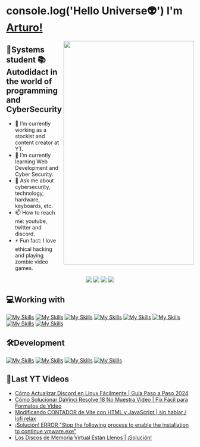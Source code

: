 # console.log('Hello Universe👽') I'm [Arturo!][yt]

<!-- [<img src="https://media.tenor.com/YhsYQkC5OqIAAAAd/synth-synthwave.gif" width="1050" height="50" />][yt] -->

<!-- [<img align="right" src="https://tenor.com/view/r1-gif-21033299.gif?raw=true" width="350" height="600" />][yt] -->
[<img align="right" src="https://media.tenor.com/KqUJmhvlZ5kAAAAd/vaporwave-aesthetic.gif?raw=true" width="350" height="600" />][yt]

## 💙Systems student 📚Autodidact in the world of programming and CyberSecurity

- 🔭 I’m currently working as a stockist and content creator at YT.
- 🌱 I’m currently learning Web Development and Cyber Security.
- 💬 Ask me about cybersecurity, technology, hardware, keyboards, etc.
- 📫 How to reach me: youtube, twitter and discord.
- ⚡ Fun fact: I love ethical hacking and playing zombie video games.<br>

<div align="center">
  <p align="center">
  <div> 
    <a href="https://discord.gg/FTE9EA6a" target="_blank"><img src="https://img.shields.io/badge/Discord-7289DA?style=for-the-badge&logo=discord&logoColor=white" target="_blank"></a> 
    <a href="https://www.linkedin.com/in/arturo-cr/" target="_blank"><img src="https://img.shields.io/badge/-LinkedIn-%230077B5?style=for-the-badge&logo=linkedin&logoColor=white" target="_blank"></a> 
    <a href="https://instagram.com/iarrturro" target="_blank"><img src="https://img.shields.io/badge/-Instagram-%23E4405F?style=for-the-badge&logo=instagram&logoColor=white" target="_blank"></a>
    <a href="https://www.youtube.com/tutospixel" target="_blank"><img src="https://img.shields.io/badge/YouTube-FF0000?style=for-the-badge&logo=youtube&logoColor=white" target="_blank"></a>
  </div>
  </p>
</div>

## 💻Working with

[![My Skills](https://skillicons.dev/icons?i=js)](https://devdocs.io/javascript/)
[![My Skills](https://skillicons.dev/icons?i=html)](https://devdocs.io/html/)
[![My Skills](https://skillicons.dev/icons?i=css)](https://devdocs.io/css/)
[![My Skills](https://skillicons.dev/icons?i=mongo)](https://www.mongodb.com/es)
[![My Skills](https://skillicons.dev/icons?i=express)](https://devdocs.io/express/)
[![My Skills](https://skillicons.dev/icons?i=vue)](https://devdocs.io/vue~3/)
[![My Skills](https://skillicons.dev/icons?i=nodejs)](https://devdocs.io/node/)
[![My Skills](https://skillicons.dev/icons?i=mysql)](https://www.mysql.com/)


## 🛠️Development

[![My Skills](https://skillicons.dev/icons?i=vscode)](https://code.visualstudio.com/)
[![My Skills](https://skillicons.dev/icons?i=postman)](https://www.postman.com/)
[![My Skills](https://skillicons.dev/icons?i=git)](https://git-scm.com/)
[![My Skills](https://skillicons.dev/icons?i=figma)](https://www.figma.com/)

## 🎥Last YT Videos

<!-- YT:START -->
- [Cómo Actualizar Discord en Linux Fácilmente | Guía Paso a Paso 2024](https://www.youtube.com/watch?v=mQ2oJpvsBjg)
- [Cómo Solucionar DaVinci Resolve 18 No Muestra Video | Fix Fácil para Formatos de Video](https://www.youtube.com/watch?v=EMGvLpuq_kg)
- [Modificando CONTADOR de Vite con HTML y JavaScript | sin hablar / lofi relax](https://www.youtube.com/watch?v=Wn0GFO_rXzw)
- [¡Solución! ERROR &quot;Stop the following process to enable the installation to continue vmware.exe&quot;](https://www.youtube.com/watch?v=Qz8LdLX0DP0)
- [Los Discos de Memoria Virtual Están Llenos | ¡Solución!](https://www.youtube.com/watch?v=0s0_0K3LvQM)
<!-- YT:END -->

<!-- ## 📫Contact me -->

<!-- <a href="https://discord.gg/uT88RrR">
  <img align="left" alt="Discord" width="22px" src="https://raw.githubusercontent.com/peterthehan/peterthehan/master/assets/discord.svg" />
</a>
<a href="https://twitter.com/iPiixeeL">
  <img align="left" alt="Twitter" width="22px" src="https://raw.githubusercontent.com/peterthehan/peterthehan/master/assets/twitter.svg" />
</a>
<a href="https://www.youtube.com/c/TUTOSPIXEL/join">
  <img align="left" alt="YT" width="22px" src="https://raw.githubusercontent.com/peterthehan/peterthehan/master/assets/youtube.svg" />
</a>
<a href="https://www.facebook.com/tutospixel">
  <img align="left" alt="FB" width="22px" src="https://cdn3.iconfinder.com/data/icons/free-social-icons/67/facebook_circle_color-512.png" />
</a> -->

<!-- LINKS -->

[yt]: https://www.youtube.com/c/TUTOSPIXEL/join

